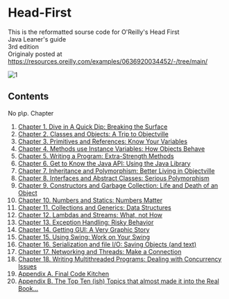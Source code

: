 # Head-First
This is the reformatted sourse code for O'Reilly's Head First
<br/>Java Leaner's guide
<br/>3rd edition
<br/>Originaly posted at https://resources.oreilly.com/examples/0636920034452/-/tree/main/


![1](https://user-images.githubusercontent.com/94693119/164407145-5396edf4-af17-4086-84af-b4ea964ceeb8.png)


## Contents

 No p\p.  Chapter 


 1.  [Chapter 1. Dive in A Quick Dip: Breaking the Surface](./src/ch1)
 2.  [Chapter 2. Classes and Objects: A Trip to Objectville](./src/ch2)
 3.  [Chapter 3. Primitives and References: Know Your Variables](./src/ch3)
 4.  [Chapter 4. Methods use Instance Variables: How Objects Behave](./src/ch4)
 5.  [Chapter 5. Writing a Program: Extra-Strength Methods](./src/ch5)
 6.  [Chapter 6. Get to Know the Java API: Using the Java Library](./src/ch6)
 7.  [Chapter 7. Inheritance and Polymorphism: Better Living in Objectville](./src/ch7)
 8.  [Chapter 8. Interfaces and Abstract Classes: Serious Polymorphism](./src/ch8)
 9.  [Chapter 9. Constructors and Garbage Collection: Life and Death of an Object](./src/ch9)
 10. [Chapter 10. Numbers and Statics: Numbers Matter](./src/ch10)
 11. [Chapter 11. Collections and Generics: Data Structures](./src/ch11)
 12. [Chapter 12. Lambdas and Streams: What, not How](./src/ch12)
 13. [Chapter 13. Exception Handling: Risky Behavior](./src/ch13)
 14. [Chapter 14. Getting GUI: A Very Graphic Story](./src/ch14)
 15. [Chapter 15. Using Swing: Work on Your Swing](./src/ch15)
 16. [Chapter 16. Serialization and file I/O: Saving Objects (and text)](./src/ch16)
 17. [Chapter 17. Networking and Threads: Make a Connection](./src/ch17)
 18. [Chapter 18. Writing Multithreaded Programs: Dealing with Concurrency Issues](./src/ch18)
 19. [Appendix A. Final Code Kitchen](./src/appA)
 20. [Appendix B. The Top Ten (ish) Topics that almost made it into the Real Book...](./src/appB)

